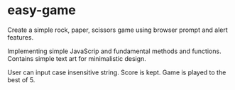 # easy-game
Create a simple rock, paper, scissors game using browser prompt and alert features.

Implementing simple JavaScrip and fundamental methods and functions.
Contains simple text art for minimalistic design.

User can input case insensitive string.
Score is kept.
Game is played to the best of 5.
